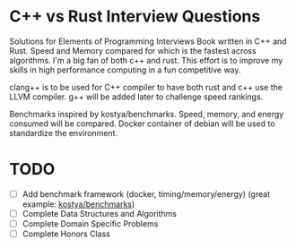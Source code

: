 # C++ vs Rust Interview Questions
Solutions for Elements of Programming Interviews Book written in C++ and Rust. Speed and Memory compared for which is the fastest across algorithms. I'm a big fan of both c++ and rust. This effort is to improve my skills in high performance computing in a fun competitive way. 

clang++ is to be used for C++ compiler to have both rust and c++ use the LLVM compiler. g++ will be added later to challenge speed rankings. 

Benchmarks inspired by kostya/benchmarks. Speed, memory, and energy consumed will be compared. Docker container of debian will be used to standardize the environment. 

# TODO
- [ ] Add benchmark framework (docker, timing/memory/energy) (great example: [kostya/benchmarks](https://github.com/kostya/benchmarks))
- [ ] Complete Data Structures and Algorithms
- [ ] Complete Domain Specific Problems
- [ ] Complete Honors Class
